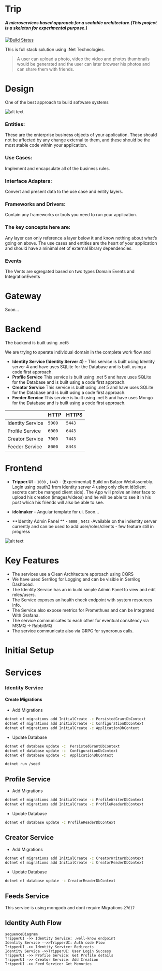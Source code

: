 # Trip

##### A microservices based approach for a scalable architecture.(_This project is a skeleton for experimental purpose._)

[![Build Status](https://travis-ci.org/joemccann/dillinger.svg?branch=master)](https://travis-ci.org/joemccann/dillinger) 

This is full stack solution using .Net Technologies.

>A user can upload a photo, video the video and photos thumbnails would be generated and the user can later browser his photos and can share them with friends.
>

# Design

One of the best approach to build software systems

![alt text](https://github.com/iamsourabh-in/Trip/blob/master/_docs/images/clean.png)

### Entities:
These are the enterprise business objects of your application. These should not be affected by any change external to them, and these should be the most stable code within your application.

### Use Cases:
Implement and encapsulate all of the business rules.

### Interface Adapters:
Convert and present data to the use case and entity layers.

### Frameworks and Drivers:
Contain any frameworks or tools you need to run your application.

### The key concepts here are:
Any layer can only reference a layer below it and know nothing about what’s going on above. The use cases and entities are the heart of your application and should have a minimal set of external library dependencies.

### Events 
The Vents are sgregated based on two types Domain Events and IntegrationEvents



# Gateway

Soon...


# Backend
The backend is built using .net5 

We are trying to sperate individual domain in the complete work flow and 

- **Identity Service (Identity Server 4)**  - This service is built using Identity server 4 and have uses SQLite for the Database and is built using a code first approach.
- **Profile Service**   This service is built using .net 5 and have uses SQLite for the Database and is built using a code first approach.
- **Creator Service**   This service is built using .net 5 and have uses SQLite for the Database and is built using a code first approach.
- **Feeder Service**  This service is built using .net 5 and have uses Mongo for the Database and is built using a code first approach.


|                |HTTP              |HTTPS    |
|----------------|------------------|---------|
|Identity Service|`5000`            |`5443`   |
|Profile Service |`6000`            |`6443`   |
|Creator Service |`7000`            |`7443`   |
|Feeder Service  |`8000`            |`8443`   |


# Frontend
- **Tripper.UI** - `1000` , `1443` - (Experimental) Build on Balzor WebAssembly. Login using oauth2 from identity server 4  using only client id(client secrets cant be manged client side). The App will proive an inter face to upload his creation (images/videos) and he will be able to see it in his post which his friends will also be able to see.

- **idolmaker** - Angular template for ui. Soon...
- **Identity Admin Panel **  - `5000` , `5443`  -Available on the indentity server currently and can be used to add user/roles/clients - few feature still in progress


![alt text](https://github.com/iamsourabh-in/Trip/blob/master/_docs/images/admin_panel.jpg)


# Key Features

- The services use a Clean Architecture approach using CQRS
- We have used Serrilog for Logging and can be visible in Serrilog Dashboad.
- The Identity Service has an in build simple Admin Panel to view and edit roles/users.
- The Service exposes an health check endpoint with system resources info.
- The Service also expose metrics for Promethues and can be Integrated With Grafana.
- The service communicates to each other for eventual consitency via MSMQ -> RabbitMQ
- The service communicate also via GRPC for syncronus calls.

# Initial Setup

# Services

### Identity Service

#### Create Migrations 
- Add Migrations
```sh
dotnet ef migrations add InitialCreate -c PersistedGrantDbContext
dotnet ef migrations add InitialCreate -c ConfigurationDbContext
dotnet ef migrations add InitialCreate -c ApplicationDbContext
```

- Update Database
```sh
dotnet ef database update -c  PersistedGrantDbContext
dotnet ef database update -c  ConfigurationDbContext
dotnet ef database update -c  ApplicationDbContext
```

```sh
dotnet run /seed
```

## Profile Service
- Add Migrations

```sh
dotnet ef migrations add InitialCreate -c ProfileWriterDbContext
dotnet ef migrations add InitialCreate -c ProfileReaderDbContext
```

- Update Database
```sh
dotnet ef database update -c ProfileReaderDbContext
```


## Creator Service
- Add Migrations
```sh
dotnet ef migrations add InitialCreate -c CreatorWriterDbContext
dotnet ef migrations add InitialCreate -c CreatorReaderDbContext
```

- Update Database
```sh
dotnet ef database update -c CreatorReaderDbContext
```

## Feeds Service

This service is using mongodb and dont require Migrations.`27017`

## Identity Auth Flow


```mermaid
sequenceDiagram
TripperUI ->> Identity Service: .well-know endpoint 
Identity Service -->>TripperUI: Auth code Flow
TripperUI ->> Identity Service: Redirects  
Identity Service ->>TripperUI: User Login Success
TripperUI ->> Profile Service: Get Profile details
TripperUI ->> Creator Service: Add Creation
TripperUI ->> Feed Service: Get Memories 
```



